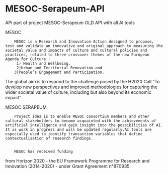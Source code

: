 # MESOC-Serapeum-API
 APi part of project MESOC-Serapeum
 OLD API with all  AI tools



MESOC

        MESOC is a Research and Innovation Action designed to propose, test and validate an innovative and original approach to measuring the societal value and impacts of culture and cultural policies and practices, related to three crossover themes of the new European Agenda for Culture :
         1) Health and Wellbeing,
         2)Urban and Territorial Renovation and
        3)People’s Engagement and Participation.
The global aim is to respond to the challenge posed by the H2020 Call ”To develop new perspectives and improved methodologies for capturing the wider societal value of culture, including but also beyond its economic impact”


MESOC SERAPEUM

        Project idea is to enable MESOC consortium members and other cultural stakeholders to become acquainted with the achievements of artificial intelligence and gain insight into the possibilities of AI. It is work in progress and will be updated regularly.AI tools are especially used to identify transaction variables that define contextualisation of research findings.
		
		
		MESOC has received funding
from Horizon 2020 - the EU Framework Programme
for Research and Innovation (2014-2020) - 
under Grant Agreement n°870935.